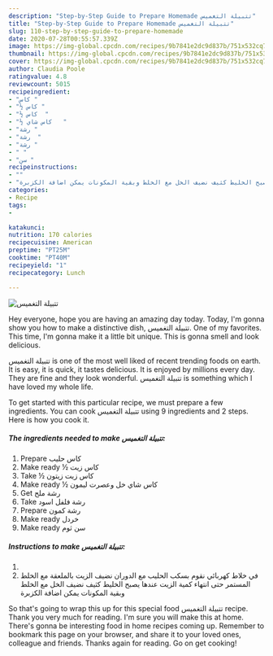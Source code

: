 ```yaml
---
description: "Step-by-Step Guide to Prepare Homemade تتبيلة التغميس"
title: "Step-by-Step Guide to Prepare Homemade تتبيلة التغميس"
slug: 110-step-by-step-guide-to-prepare-homemade
date: 2020-07-28T00:55:57.339Z
image: https://img-global.cpcdn.com/recipes/9b7841e2dc9d837b/751x532cq70/الصورة-الرئيسية-لوصفةتتبيلة-التغميس.jpg
thumbnail: https://img-global.cpcdn.com/recipes/9b7841e2dc9d837b/751x532cq70/الصورة-الرئيسية-لوصفةتتبيلة-التغميس.jpg
cover: https://img-global.cpcdn.com/recipes/9b7841e2dc9d837b/751x532cq70/الصورة-الرئيسية-لوصفةتتبيلة-التغميس.jpg
author: Claudia Poole
ratingvalue: 4.8
reviewcount: 5015
recipeingredient:
- "كاس "
- "½ كاس "
- "½ كاس  "
- "½ كاس شاي   "
- "رشة "
- "رشة  "
- "رشة "
- " "
- "سن "
recipeinstructions:
- ""
- "في خلاط كهربائي نقوم بسكب الحليب مع الدوران نضيف الزيت بالملعقة مع الخلط المستمر حتى انتهاء كمية الزيت عندها يصبح الخليط كثيف نضيف الخل مع الخلط وبقية المكونات يمكن اضافة الكزبرة"
categories:
- Recipe
tags:
- 

katakunci:  
nutrition: 170 calories
recipecuisine: American
preptime: "PT25M"
cooktime: "PT40M"
recipeyield: "1"
recipecategory: Lunch

---
```



![تتبيلة التغميس](https://img-global.cpcdn.com/recipes/9b7841e2dc9d837b/751x532cq70/الصورة-الرئيسية-لوصفةتتبيلة-التغميس.jpg)

Hey everyone, hope you are having an amazing day today. Today, I'm gonna show you how to make a distinctive dish, تتبيلة التغميس. One of my favorites. This time, I'm gonna make it a little bit unique. This is gonna smell and look delicious.



تتبيلة التغميس is one of the most well liked of recent trending foods on earth. It is easy, it is quick, it tastes delicious. It is enjoyed by millions every day. They are fine and they look wonderful. تتبيلة التغميس is something which I have loved my whole life.


To get started with this particular recipe, we must prepare a few ingredients. You can cook تتبيلة التغميس using 9 ingredients and 2 steps. Here is how you cook it.

<!--inarticleads1-->

##### The ingredients needed to make تتبيلة التغميس:

1. Prepare كاس حليب
1. Make ready ½ كاس زيت
1. Take ½ كاس زيت زيتون
1. Make ready ½ كاس شاي خل وعصرت ليمون
1. Get رشة ملح
1. Take رشة فلفل اسود
1. Prepare رشة كمون
1. Make ready  خردل
1. Make ready سن ثوم




<!--inarticleads2-->

##### Instructions to make تتبيلة التغميس:

1. 
1. في خلاط كهربائي نقوم بسكب الحليب مع الدوران نضيف الزيت بالملعقة مع الخلط المستمر حتى انتهاء كمية الزيت عندها يصبح الخليط كثيف نضيف الخل مع الخلط وبقية المكونات يمكن اضافة الكزبرة




So that's going to wrap this up for this special food تتبيلة التغميس recipe. Thank you very much for reading. I'm sure you will make this at home. There's gonna be interesting food in home recipes coming up. Remember to bookmark this page on your browser, and share it to your loved ones, colleague and friends. Thanks again for reading. Go on get cooking!
